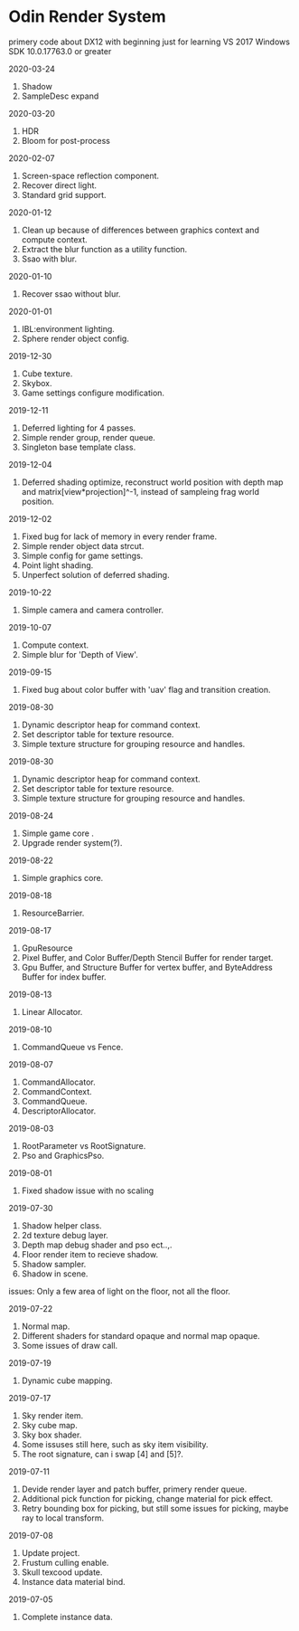 # Odin Render System
primery code about DX12 with beginning
just for learning
VS 2017 Windows SDK 10.0.17763.0 or greater

2020-03-24
1. Shadow
2. SampleDesc expand

2020-03-20
1. HDR
2. Bloom for post-process

2020-02-07
1. Screen-space reflection component.
2. Recover direct light.
3. Standard grid support.


2020-01-12
1. Clean up because of differences between graphics context and compute context.
2. Extract the blur function as a utility function.
3. Ssao with blur.

2020-01-10
1. Recover ssao without blur.

2020-01-01
1. IBL:environment lighting.
2. Sphere render object config.

2019-12-30
1. Cube texture.
2. Skybox.
3. Game settings configure modification.

2019-12-11
1. Deferred lighting for 4 passes.
2. Simple render group, render queue.
3. Singleton base template class.

2019-12-04
1. Deferred shading optimize, reconstruct world position with depth map and matrix[view*projection]^-1, instead of      sampleing frag world position.

2019-12-02
1. Fixed bug for lack of memory in every render frame.
2. Simple render object data strcut.
3. Simple config for game settings.
4. Point light shading.
5. Unperfect solution of deferred shading.

2019-10-22
1. Simple camera and camera controller.

2019-10-07
1. Compute context.
2. Simple blur for 'Depth of View'.

2019-09-15
1. Fixed bug about color buffer with 'uav' flag and transition creation.

2019-08-30
1. Dynamic descriptor heap for command context.
2. Set descriptor table for texture resource.
3. Simple texture structure for grouping resource and handles.

2019-08-30
1. Dynamic descriptor heap for command context.
2. Set descriptor table for texture resource.
3. Simple texture structure for grouping resource and handles.

2019-08-24
1. Simple game core .
2. Upgrade render system(?).

2019-08-22
1. Simple graphics core.

2019-08-18
1. ResourceBarrier.

2019-08-17
1. GpuResource  
2. Pixel Buffer, and Color Buffer/Depth Stencil Buffer for render target.
3. Gpu Buffer, and Structure Buffer for vertex buffer, and ByteAddress Buffer for index buffer.

2019-08-13
1. Linear Allocator.

2019-08-10
1. CommandQueue vs Fence.

2019-08-07
1. CommandAllocator.
2. CommandContext.
3. CommandQueue.
4. DescriptorAllocator.

2019-08-03
1. RootParameter vs RootSignature.
2. Pso and GraphicsPso.

2019-08-01
1. Fixed shadow issue with no scaling

2019-07-30
1. Shadow helper class.
2. 2d texture debug layer.
3. Depth map debug shader and pso ect..,.
4. Floor render item to recieve shadow.
5. Shadow sampler.
6. Shadow in scene.

issues:
Only a few area of light on the floor, not all the floor.


2019-07-22
1. Normal map.
2. Different shaders for standard opaque and normal map opaque.
3. Some issues of draw call.

2019-07-19
1. Dynamic cube mapping.

2019-07-17
1. Sky render item.
2. Sky cube map.
3. Sky box shader.
4. Some issuses still here, such as sky item visibility.
5. The root signature, can i swap [4] and [5]?.

2019-07-11
1. Devide render layer and patch buffer, primery render queue.
2. Additional pick function for picking, change material for pick effect.
3. Retry bounding box for picking, but still some issues for picking, maybe ray to local transform.

2019-07-08
1. Update project.
2. Frustum culling enable.
3. Skull texcood update.
4. Instance data material bind.

2019-07-05
1. Complete instance data.
